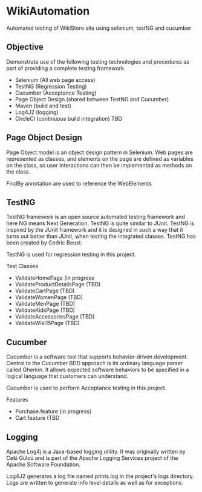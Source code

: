 # WikiAutomation
Automated testing of WikiStore site using selenium, testNG and cucumber

## Objective
Demonstrate use of the following testing technologies and procedures as part of providing a complete testing framework.

- Selenium (All web page access)
- TestNG (Regression Testing)
- Cucumber (Acceptance Testing)
- Page Object Design (shared between TestNG and Cucumber)
- Maven (build and test)
- Log4J2 (logging)
- CircleCI (continuous build integration) TBD

## Page Object Design

Page Object model is an object design pattern in Selenium. Web pages are represented as classes, and elements on the page are defined as variables on the class, so user interactions can then be implemented as methods on the class.

FindBy annotation are used to reference the WebElements


## TestNG

TestNG framework is an open source automated testing framework and here NG means Next Generation. TestNG is quite similar to JUnit. TestNG is inspired by the JUnit framework and it is designed in such a way that it turns out better than JUnit, when testing the integrated classes. TestNG has been created by Cedric Beust. 

TestNG is used for regression testing in this project.

Test Classes

- ValidateHomePage (in progress
- ValidateProductDetailsPage (TBD)
- ValidateCartPage (TBD)
- ValidateWomenPage (TBD)
- ValidateMenPage (TBD)
- ValidateKidsPage (TBD)
- ValidateAccessoriesPage (TBD)
- ValidateWiki15Page (TBD)


## Cucumber

Cucumber is a software tool that supports behavior-driven development. Central to the Cucumber BDD approach is its ordinary language parser called Gherkin. It allows expected software behaviors to be specified in a logical language that customers can understand.

Cucumber is used to perform Acceptance testing in this project.

Features

- Purchase.feature  (in progress)
- Cart.feature (TBD

## Logging

Apache Log4j is a Java-based logging utility. It was originally written by Ceki Gülcü and is part of the Apache Logging Services project of the Apache Software Foundation.

Log4J2 generates a log file named prints.log in the project's logs directory.
Logs are written to generate info level details as well as for exceptions.

